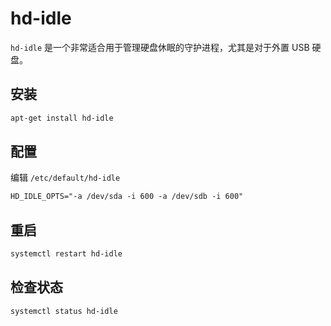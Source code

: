 # hd-idle

`hd-idle` 是一个非常适合用于管理硬盘休眠的守护进程，尤其是对于外置 USB 硬盘。

## 安装

```sh
apt-get install hd-idle
```

## 配置

编辑 `/etc/default/hd-idle`

```txt
HD_IDLE_OPTS="-a /dev/sda -i 600 -a /dev/sdb -i 600"
```

## 重启

```sh
systemctl restart hd-idle
```

## 检查状态

```sh
systemctl status hd-idle
```
